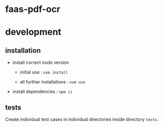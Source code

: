 # faas-pdf-ocr

# development

## installation

- install correct node version

  - initial use : `nvm install`

  - all further installations : `nvm use`

- install dependencies : `npm ci`

## tests

Create individual test cases in individual directories inside directory `tests`.
